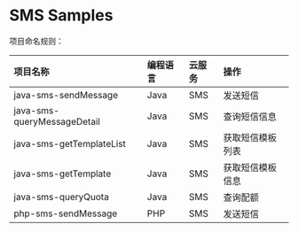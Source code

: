 # SMS Samples

项目命名规则：

| 项目名称 | 编程语言 | 云服务 | 操作 |
| :-- | :-- | :-- | :-- |
| java-sms-sendMessage | Java | SMS | 发送短信 |
| java-sms-queryMessageDetail | Java | SMS | 查询短信信息 |
| java-sms-getTemplateList | Java | SMS | 获取短信模板列表 |
| java-sms-getTemplate | Java | SMS | 获取短信模板信息 |
| java-sms-queryQuota | Java | SMS | 查询配额 |
| php-sms-sendMessage | PHP | SMS | 发送短信 |